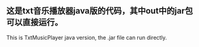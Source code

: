 这是txt音乐播放器java版的代码，其中out中的jar包可以直接运行。
------------------------------------------------------------------
This is TxtMusicPlayer java version, the .jar file can run directly.
